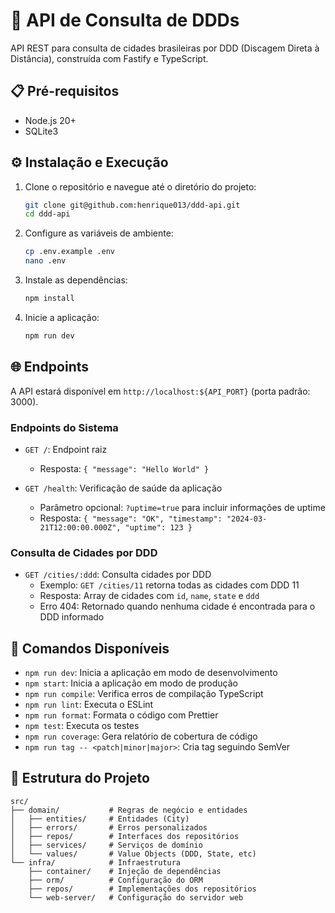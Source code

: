 # 🚀 API de Consulta de DDDs

API REST para consulta de cidades brasileiras por DDD (Discagem Direta à Distância), construída com Fastify e TypeScript.

## 📋 Pré-requisitos

- Node.js 20+
- SQLite3

## ⚙️ Instalação e Execução

1. Clone o repositório e navegue até o diretório do projeto:

   ```bash
   git clone git@github.com:henrique013/ddd-api.git
   cd ddd-api
   ```

2. Configure as variáveis de ambiente:

   ```bash
   cp .env.example .env
   nano .env
   ```

3. Instale as dependências:

   ```bash
   npm install
   ```

4. Inicie a aplicação:

   ```bash
   npm run dev
   ```

## 🌐 Endpoints

A API estará disponível em `http://localhost:${API_PORT}` (porta padrão: 3000).

### Endpoints do Sistema

- `GET /`: Endpoint raiz

  - Resposta: `{ "message": "Hello World" }`

- `GET /health`: Verificação de saúde da aplicação
  - Parâmetro opcional: `?uptime=true` para incluir informações de uptime
  - Resposta: `{ "message": "OK", "timestamp": "2024-03-21T12:00:00.000Z", "uptime": 123 }`

### Consulta de Cidades por DDD

- `GET /cities/:ddd`: Consulta cidades por DDD
  - Exemplo: `GET /cities/11` retorna todas as cidades com DDD 11
  - Resposta: Array de cidades com `id`, `name`, `state` e `ddd`
  - Erro 404: Retornado quando nenhuma cidade é encontrada para o DDD informado

## 🔑 Comandos Disponíveis

- `npm run dev`: Inicia a aplicação em modo de desenvolvimento
- `npm start`: Inicia a aplicação em modo de produção
- `npm run compile`: Verifica erros de compilação TypeScript
- `npm run lint`: Executa o ESLint
- `npm run format`: Formata o código com Prettier
- `npm test`: Executa os testes
- `npm run coverage`: Gera relatório de cobertura de código
- `npm run tag -- <patch|minor|major>`: Cria tag seguindo SemVer

## 📁 Estrutura do Projeto

```
src/
├── domain/           # Regras de negócio e entidades
│   ├── entities/     # Entidades (City)
│   ├── errors/       # Erros personalizados
│   ├── repos/        # Interfaces dos repositórios
│   ├── services/     # Serviços de domínio
│   └── values/       # Value Objects (DDD, State, etc)
└── infra/            # Infraestrutura
    ├── container/    # Injeção de dependências
    ├── orm/          # Configuração do ORM
    ├── repos/        # Implementações dos repositórios
    └── web-server/   # Configuração do servidor web
```
